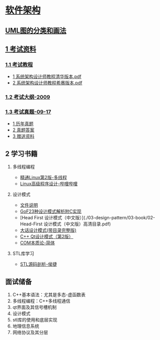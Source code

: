 
# [软件架构](./)   

## [UML图的分类和画法](./04-UML)   



## [1 考试资料](./01-examination-materials)     
###  [1.1 考试教程](./01-examination-materials/01-examination-course)   
- [1 系统架构设计师教程清华版本.pdf](./01-examination-materials/01-examination-course/01-系统架构设计师教程清华版本-big.pdf)   
- [2 系统架构设计师教程希赛版本.pdf](././01-examination-materials/01-examination-course/02-系统架构设计师教程希赛版本-big.pdf)   
### [1.2 考试大纲-2009](./01-examination-materials/02-examination-syllabus-2009-edition)   
### [1.3 考试真题-09-17](./01-examination-materials/03-real-test-questions-2017)   
- [1 历年真题](./01-examination-materials/03-real-test-questions-2017/01-历年真题)   
- [2 真题答案](./01-examination-materials/03-real-test-questions-2017/02-真题答案)   
- [3 赠送资料](./01-examination-materials/03-real-test-questions-2017/03-赠送资料)   

## 2 学习书籍  
1. 多线程编程   

	- [精通Linux第2版-多线程](./01-qtcreator/01-精通Linux第2版-多线程C++.pdf)   
	- [Linux高级程序设计-哔哩哔哩](https://www.bilibili.com/video/av67441810?p=1)   

2. 设计模式  

	- [文件说明](./03-design-pattern/README.md)  
	- [GoF23种设计模式解析附C实现](./03-design-pattern/03-book/01-设计模式精解－GoF23种设计模式解析附C实现.pdf)   
	- [Head First 设计模式（中文版）](./03-design-pattern/03-book/02-Head-First 设计模式（中文版）高清目录.pdf)   
	- [大话设计模式(带目录完整版)](./03-design-pattern/03-book/03-大话设计模式.pdf)  
	- [C++  Qt设计模式（第2版）](./03-design-pattern/03-book/04-C++-Qt设计模式（第2版）.pdf)   
	- [COM本质论-简体](./03-design-pattern/03-book/05-COM本质论-简体.pdf)   

3. STL库学习    

	- [STL源码剖析-侯捷](./04-STL源码剖析/01-STL源码剖析-侯捷.pdf)   

## 面试储备   
1. C++基本语法：尤其是多态-虚函数表   
2. 多线程编程：C++多线程通信   
3. qt界面及其信号槽机制    
4. 设计模式   
5. stl库的使用和底层实现  
6. 地理信息系统   
7. 网络协议及其分层   




